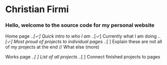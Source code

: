 

[logo]: https://github.com/cfirmi/cfportfolio/blob/master/christians-website/frontend/static/PersonalLogo.svg "Logo"

# Christian Firmi


### Hello, welcome to the source code for my personal website

Home page 
    ..*[✓] Quick intro to who I am
    ..*[✓] Currently what I am doing
    ..*[✓] Most proud of projects to individual pages
    ..*[  ] Explain these are not all of my projects at the end // What else (more)

Works page
    ..*[  ] List of all projects
    ..*[  ] Connect finished projects to pages
